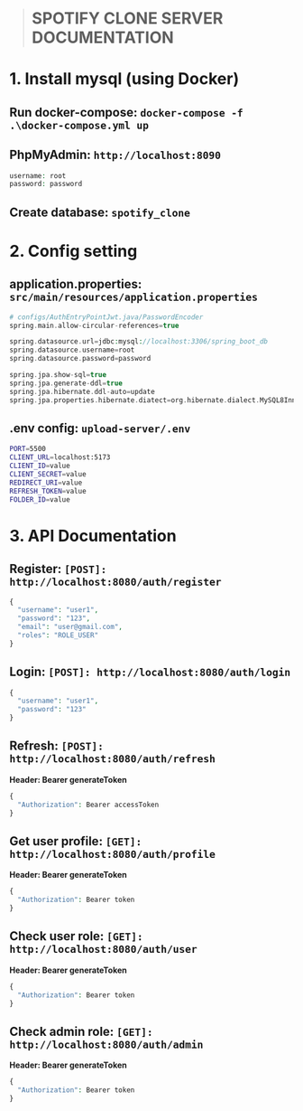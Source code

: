 > # SPOTIFY CLONE SERVER DOCUMENTATION

# 1. Install mysql (using Docker)

## Run docker-compose: `docker-compose -f .\docker-compose.yml up`

## PhpMyAdmin: `http://localhost:8090`

```php
username: root
password: password
```

## Create database: `spotify_clone`

# 2. Config setting

## application.properties: `src/main/resources/application.properties`

```php
# configs/AuthEntryPointJwt.java/PasswordEncoder
spring.main.allow-circular-references=true

spring.datasource.url=jdbc:mysql://localhost:3306/spring_boot_db
spring.datasource.username=root
spring.datasource.password=password

spring.jpa.show-sql=true
spring.jpa.generate-ddl=true
spring.jpa.hibernate.ddl-auto=update
spring.jpa.properties.hibernate.diatect=org.hibernate.dialect.MySQL8InnoDBDialect
```

## .env config: `upload-server/.env`

```bash
PORT=5500
CLIENT_URL=localhost:5173
CLIENT_ID=value
CLIENT_SECRET=value
REDIRECT_URI=value
REFRESH_TOKEN=value
FOLDER_ID=value
```

# 3. API Documentation

## Register: `[POST]: http://localhost:8080/auth/register`

```php
{
  "username": "user1",
  "password": "123",
  "email": "user@gmail.com",
  "roles": "ROLE_USER"
}
```

## Login: `[POST]: http://localhost:8080/auth/login`

```php
{
  "username": "user1",
  "password": "123"
}
```

## Refresh: `[POST]: http://localhost:8080/auth/refresh`

**Header: Bearer generateToken**

```php
{
  "Authorization": Bearer accessToken
}
```

## Get user profile: `[GET]: http://localhost:8080/auth/profile`

**Header: Bearer generateToken**

```php
{
  "Authorization": Bearer token
}
```

## Check user role: `[GET]: http://localhost:8080/auth/user`

**Header: Bearer generateToken**

```php
{
  "Authorization": Bearer token
}
```

## Check admin role: `[GET]: http://localhost:8080/auth/admin`

**Header: Bearer generateToken**

```php
{
  "Authorization": Bearer token
}
```